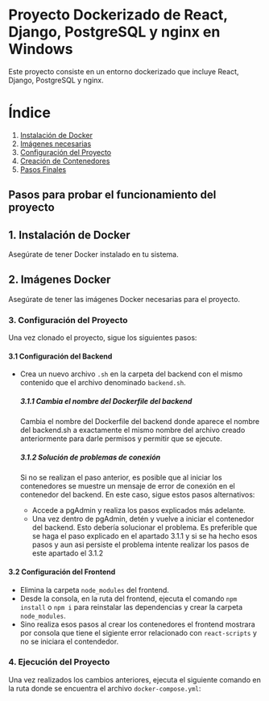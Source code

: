 # Proyecto Dockerizado de React, Django, PostgreSQL y nginx en Windows

Este proyecto consiste en un entorno dockerizado que incluye React, Django, PostgreSQL y nginx.

# Índice

1. [Instalación de Docker](#1-Instalación-de-Docker)
2. [Imágenes necesarias](#2-Imágenes-Docker)
3. [Configuración del Proyecto](#3-Configuración-del-Proyecto)
4. [Creación de Contenedores](#4-Ejecución-del-Proyecto)
5. [Pasos Finales](#pasos-finales)


## Pasos para probar el funcionamiento del proyecto

## 1. Instalación de Docker

Asegúrate de tener Docker instalado en tu sistema.

## 2. Imágenes Docker

Asegúrate de tener las imágenes Docker necesarias para el proyecto.

### 3. Configuración del Proyecto

Una vez clonado el proyecto, sigue los siguientes pasos:

#### 3.1 Configuración del Backend

- Crea un nuevo archivo `.sh` en la carpeta del backend con el mismo contenido que el archivo denominado `backend.sh`.
  
  ##### 3.1.1 Cambia el nombre del Dockerfile del backend

  Cambia el nombre del Dockerfile del backend donde aparece el nombre del backend.sh a exactamente el mismo nombre del archivo creado anteriormente para darle permisos y permitir que se ejecute.

  ##### 3.1.2 Solución de problemas de conexión

  Si no se realizan el paso anterior, es posible que al iniciar los contenedores se muestre un mensaje de error de conexión en el contenedor del backend. En este caso, sigue estos pasos alternativos:
  
  - Accede a pgAdmin y realiza los pasos explicados más adelante.
  - Una vez dentro de pgAdmin, detén y vuelve a iniciar el contenedor del backend. Esto debería solucionar el problema. Es preferible que se haga el paso explicado en el apartado 3.1.1 y si se ha hecho esos pasos y aun asi persiste el problema intente realizar los pasos de este apartado el 3.1.2

#### 3.2 Configuración del Frontend

- Elimina la carpeta `node_modules` del frontend.
- Desde la consola, en la ruta del frontend, ejecuta el comando `npm install` o `npm i` para reinstalar las dependencias y crear la carpeta `node_modules`.
- Sino realiza esos pasos al crear los contenedores el frontend mostrara por consola que tiene el sigiente error relacionado con `react-scripts` y no se iniciara el contendedor.

### 4. Ejecución del Proyecto

Una vez realizados los cambios anteriores, ejecuta el siguiente comando en la ruta donde se encuentra el archivo `docker-compose.yml`:

